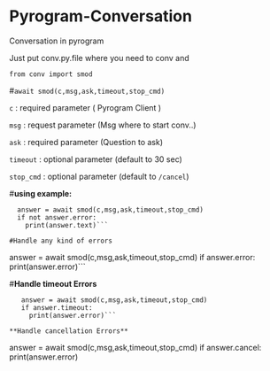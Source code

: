 # Pyrogram-Conversation

Conversation in pyrogram 

Just put conv.py.file where you need to conv and

```from conv import smod```

#```await smod(c,msg,ask,timeout,stop_cmd)```

```c``` : required parameter ( Pyrogram Client )

```msg``` : request parameter (Msg where to start conv..)

```ask``` : required parameter (Question to ask)

```timeout``` : optional parameter (default to 30 sec)

```stop_cmd``` : optional parameter (default to ```/cancel```)

#**using example:**

```
  answer = await smod(c,msg,ask,timeout,stop_cmd)
  if not answer.error:
    print(answer.text)```

#Handle any kind of errors

```
   answer = await smod(c,msg,ask,timeout,stop_cmd)
   if answer.error:
     print(answer.error)```

#**Handle timeout Errors**

```
   answer = await smod(c,msg,ask,timeout,stop_cmd)
   if answer.timeout:
     print(answer.error)```

**Handle cancellation Errors**

```
   answer = await smod(c,msg,ask,timeout,stop_cmd)
   if answer.cancel:
     print(answer.error)

```




